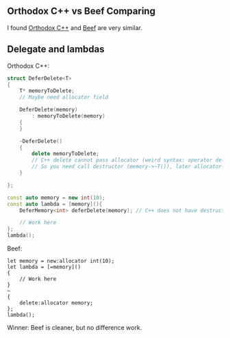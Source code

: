 Orthodox C++ vs Beef Comparing
------------------------------
I found [Orthodox C++](https://gist.github.com/bkaradzic/2e39896bc7d8c34e042b) and [Beef](https://www.beeflang.org/) are very similar.

Delegate and lambdas
--------------------

Orthodox C++:
```c++
struct DeferDelete<T>
{
    T* memoryToDelete;
    // Maybe need allocator field

    DeferDelete(memory)
        : memoryToDelete(memory)
    {
    }

    ~DeferDelete()
    {
        delete memoryToDelete;
        // C++ delete cannot pass allocator (weird syntax: operator delete(memory allocator))
        // So you need call destructor (memory->~T()), later allocator->free base on your memory system
    }

};

const auto memory = new int(10);
const auto lambda = [memory](){
    DeferMemory<int> deferDelete(memory); // C++ does not have destructor block like Beef

    // Work here
};
lambda();
```

Beef:
```beef
let memory = new:allocator int(10);
let lambda = [=memory]()
{
    // Work here
}
~
{
    delete:allocator memory;
};
lambda();
```

Winner: Beef is cleaner, but no difference work.